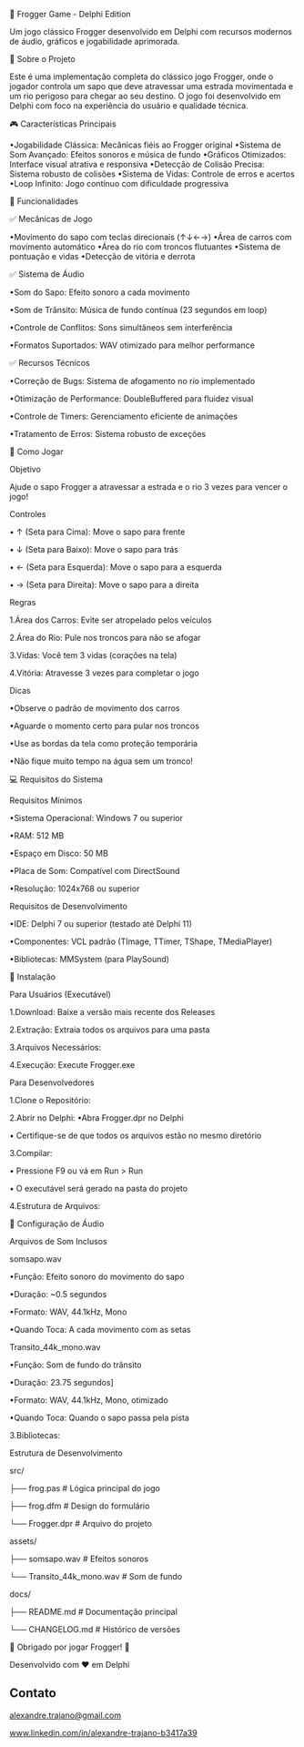 🐸 Frogger Game - Delphi Edition

Um jogo clássico Frogger desenvolvido em Delphi com recursos modernos de áudio, gráficos e jogabilidade aprimorada.

📖 Sobre o Projeto

Este é uma implementação completa do clássico jogo Frogger, onde o jogador controla um sapo que deve atravessar uma estrada movimentada e um rio perigoso para chegar ao seu destino. O jogo foi desenvolvido em Delphi com foco na experiência do usuário e qualidade técnica.

🎮 Características Principais

•Jogabilidade Clássica: Mecânicas fiéis ao Frogger original
•Sistema de Som Avançado: Efeitos sonoros e música de fundo
•Gráficos Otimizados: Interface visual atrativa e responsiva
•Detecção de Colisão Precisa: Sistema robusto de colisões
•Sistema de Vidas: Controle de erros e acertos
•Loop Infinito: Jogo contínuo com dificuldade progressiva

🚀 Funcionalidades

✅ Mecânicas de Jogo

•Movimento do sapo com teclas direcionais (↑↓←→)
•Área de carros com movimento automático
•Área do rio com troncos flutuantes
•Sistema de pontuação e vidas
•Detecção de vitória e derrota

✅ Sistema de Áudio

•Som do Sapo: Efeito sonoro a cada movimento

•Som de Trânsito: Música de fundo contínua (23 segundos em loop)

•Controle de Conflitos: Sons simultâneos sem interferência

•Formatos Suportados: WAV otimizado para melhor performance

✅ Recursos Técnicos

•Correção de Bugs: Sistema de afogamento no rio implementado

•Otimização de Performance: DoubleBuffered para fluidez visual

•Controle de Timers: Gerenciamento eficiente de animações

•Tratamento de Erros: Sistema robusto de exceções

🎯 Como Jogar

Objetivo

Ajude o sapo Frogger a atravessar a estrada e o rio 3 vezes para vencer o jogo!

Controles

• ↑ (Seta para Cima): Move o sapo para frente

• ↓ (Seta para Baixo): Move o sapo para trás

• ← (Seta para Esquerda): Move o sapo para a esquerda

• → (Seta para Direita): Move o sapo para a direita

Regras

1.Área dos Carros: Evite ser atropelado pelos veículos

2.Área do Rio: Pule nos troncos para não se afogar

3.Vidas: Você tem 3 vidas (corações na tela)

4.Vitória: Atravesse 3 vezes para completar o jogo

Dicas

•Observe o padrão de movimento dos carros

•Aguarde o momento certo para pular nos troncos

•Use as bordas da tela como proteção temporária

•Não fique muito tempo na água sem um tronco!

💻 Requisitos do Sistema

Requisitos Mínimos

•Sistema Operacional: Windows 7 ou superior

•RAM: 512 MB

•Espaço em Disco: 50 MB

•Placa de Som: Compatível com DirectSound

•Resolução: 1024x768 ou superior

Requisitos de Desenvolvimento

•IDE: Delphi 7 ou superior (testado até Delphi 11)

•Componentes: VCL padrão (TImage, TTimer, TShape, TMediaPlayer)

•Bibliotecas: MMSystem (para PlaySound)

🔧 Instalação

Para Usuários (Executável)

1.Download: Baixe a versão mais recente dos Releases

2.Extração: Extraia todos os arquivos para uma pasta

3.Arquivos Necessários:

4.Execução: Execute Frogger.exe

Para Desenvolvedores

1.Clone o Repositório:

2.Abrir no Delphi:
•Abra Frogger.dpr no Delphi

• Certifique-se de que todos os arquivos estão no mesmo diretório

3.Compilar:

• Pressione F9 ou vá em Run > Run

• O executável será gerado na pasta do projeto

4.Estrutura de Arquivos:

🎵 Configuração de Áudio

Arquivos de Som Inclusos

somsapo.wav

•Função: Efeito sonoro do movimento do sapo

•Duração: ~0.5 segundos

•Formato: WAV, 44.1kHz, Mono

•Quando Toca: A cada movimento com as setas

Transito_44k_mono.wav

•Função: Som de fundo do trânsito

•Duração: 23.75 segundos]

•Formato: WAV, 44.1kHz, Mono, otimizado

•Quando Toca: Quando o sapo passa pela pista

3.Bibliotecas:

Estrutura de Desenvolvimento

src/

├── frog.pas           # Lógica principal do jogo

├── frog.dfm           # Design do formulário

└── Frogger.dpr        # Arquivo do projeto

assets/

├── somsapo.wav       # Efeitos sonoros

└── Transito_44k_mono.wav # Som de fundo

docs/

├── README.md          # Documentação principal

└── CHANGELOG.md       # Histórico de versões

🐸 Obrigado por jogar Frogger! 🐸

Desenvolvido com ❤️ em Delphi

## Contato
alexandre.trajano@gmail.com

www.linkedin.com/in/alexandre-trajano-b3417a39





